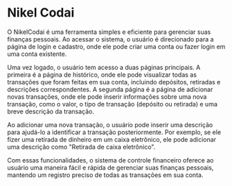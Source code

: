 <h1>Nikel Codai</h1>

O NikelCodai é uma ferramenta simples e eficiente para gerenciar suas finanças pessoais. Ao acessar o sistema, o usuário é direcionado para a página de login e cadastro, onde ele pode criar uma conta ou fazer login em uma conta existente.

Uma vez logado, o usuário tem acesso a duas páginas principais. A primeira é a página de histórico, onde ele pode visualizar todas as transações que foram feitas em sua conta, incluindo depósitos, retiradas e descrições correspondentes. A segunda página é a página de adicionar novas transações, onde ele pode inserir informações sobre uma nova transação, como o valor, o tipo de transação (depósito ou retirada) e uma breve descrição da transação.

Ao adicionar uma nova transação, o usuário pode inserir uma descrição para ajudá-lo a identificar a transação posteriormente. Por exemplo, se ele fizer uma retirada de dinheiro em um caixa eletrônico, ele pode adicionar uma descrição como "Retirada de caixa eletrônico".

Com essas funcionalidades, o sistema de controle financeiro oferece ao usuário uma maneira fácil e rápida de gerenciar suas finanças pessoais, mantendo um registro preciso de todas as transações em sua conta.
